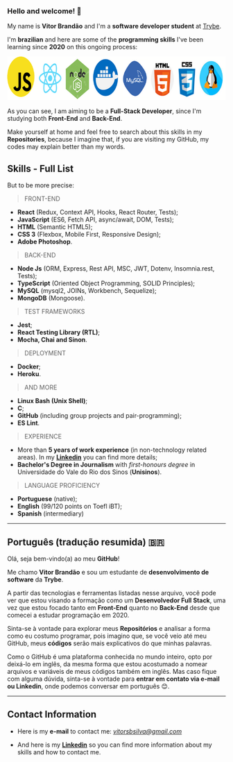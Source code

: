 ### Hello and welcome! 👋

My name is **Vitor Brandão** and I'm a **software developer student** at [Trybe](https://www.betrybe.com/). 

I'm **brazilian** and here are some of the **programming skills** I've been learning since **2020** on this ongoing process:

<img src="my-skills-template.png" alt="my-skills" width="700" height="100" />

As you can see, I am aiming to be a **Full-Stack Developer**, since I'm studying both **Front-End** and **Back-End**. 

Make yourself at home and feel free to search about this skills in my **Repositories**, because I imagine that, if you are visiting my GitHub, my codes may explain better than my words. 

Skills - Full List
---------

But to be more precise:

> FRONT-END
- **React** (Redux, Context API, Hooks, React Router, Tests);
- **JavaScript** (ES6, Fetch API, async/await, DOM, Tests);
- **HTML** (Semantic HTML5);
- **CSS 3** (Flexbox, Mobile First, Responsive Design);
- **Adobe Photoshop**.


> BACK-END
- **Node Js** (ORM, Express, Rest API, MSC, JWT, Dotenv, Insomnia.rest, Tests);
- **TypeScript** (Oriented Object Programming, SOLID Principles);
- **MySQL** (mysql2, JOINs, Workbench, Sequelize);
- **MongoDB** (Mongoose).


> TEST FRAMEWORKS
- **Jest**;
- **React Testing Library (RTL)**;
- **Mocha, Chai and Sinon**.


> DEPLOYMENT
- **Docker**;
- **Heroku**.

> AND MORE
- **Linux Bash (Unix Shell)**;
- **C**;
- **GitHub** (including group projects and pair-programming);
- **ES Lint**.

> EXPERIENCE
- More than **5 years of work experience** (in non-technology related areas). In my **[Linkedin](https://www.linkedin.com/in/vitorbrandao-silva/)** you can find more details;
- **Bachelor's Degree in Journalism** with *first-honours degree* in Universidade do Vale do Rio dos Sinos (**Unisinos**).

> LANGUAGE PROFICIENCY
- **Portuguese** (native);
- **English** (99/120 points on Toefl iBT);
- **Spanish** (intermediary)

---
## Português (tradução resumida) :brazil:

Olá, seja bem-vindo(a) ao meu **GitHub**!

Me chamo **Vitor Brandão** e sou um estudante de **desenvolvimento de software** da **Trybe**.

A partir das tecnologias e ferramentas listadas nesse arquivo, você pode ver que estou visando a formação como um **Desenvolvedor Full Stack**, uma vez que estou focado tanto em **Front-End** quanto no **Back-End** desde que comecei a estudar programação em 2020. 

Sinta-se à vontade para explorar meus **Repositórios** e analisar a forma como eu costumo programar, pois imagino que, se você veio até meu GitHub, meus **códigos** serão mais explicativos do que minhas palavras. 

Como o GitHub é uma plataforma conhecida no mundo inteiro, opto por deixá-lo em inglês, da mesma forma que estou acostumado a nomear arquivos e variáveis de meus códigos também em inglês. Mas caso fique com alguma dúvida, sinta-se à vontade para **entrar em contato via e-mail ou Linkedin**, onde podemos conversar em português :blush:.

---

Contact Information
---------

* Here is my **e-mail** to contact me: *vitorsbsilva@gmail.com*

* And here is my **[Linkedin](https://www.linkedin.com/in/vitorbrandao-silva/)** so you can find more information about my skills and how to contact me.  
